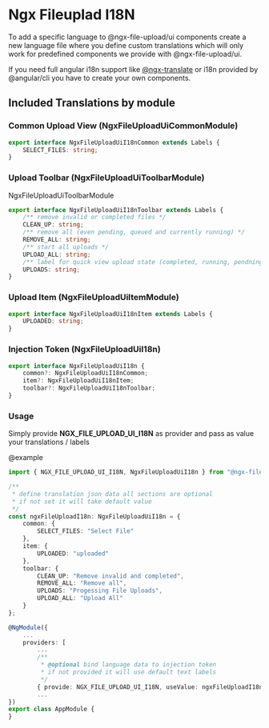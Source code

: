 # Ngx Fileuplad I18N

To add a specific language to @ngx-file-upload/ui components create a new language file where you define custom translations which will only
work for predefined components we provide with @ngx-file-upload/ui.

If you need full angular i18n support like [@ngx-translate](https://www.npmjs.com/org/ngx-translate) or i18n provided by @angular/cli you have to
create your own components.

## Included Translations by module

### Common Upload View (NgxFileUploadUiCommonModule)

```ts
export interface NgxFileUploadUiI18nCommon extends Labels {
    SELECT_FILES: string;
}
```

### Upload Toolbar (NgxFileUploadUiToolbarModule)

NgxFileUploadUiToolbarModule

```ts
export interface NgxFileUploadUiI18nToolbar extends Labels {
    /** remove invalid or completed files */
    CLEAN_UP: string;
    /** remove all (even pending, queued and currently running) */
    REMOVE_ALL: string;
    /** start all uploads */
    UPLOAD_ALL: string;
    /** label for quick view upload state (completed, running, pendning and so on) */
    UPLOADS: string;
}
```

### Upload Item (NgxFileUploadUiItemModule)

```ts
export interface NgxFileUploadUiI18nItem extends Labels {
    UPLOADED: string;
}
```

### Injection Token (NgxFileUploadUiI18n)

```ts
export interface NgxFileUploadUiI18n {
    common?: NgxFileUploadUiI18nCommon;
    item?: NgxFileUploadUiI18nItem;
    toolbar?: NgxFileUploadUiI18nToolbar;
}
```

### Usage

Simply provide **NGX_FILE_UPLOAD_UI_I18N** as provider and pass as value your translations / labels

@example

```ts
import { NGX_FILE_UPLOAD_UI_I18N, NgxFileUploadUiI18n } from "@ngx-file-upload/ui";

/** 
 * define translation json data all sections are optional
 * if not set it will take default value
 */
const ngxFileUploadI18n: NgxFileUploadUiI18n = {
    common: {
        SELECT_FILES: "Select File"
    },
    item: {
        UPLOADED: "uploaded"
    },
    toolbar: {
        CLEAN_UP: "Remove invalid and completed",
        REMOVE_ALL: "Remove all",
        UPLOADS: "Progessing File Uploads",
        UPLOAD_ALL: "Upload All"
    }
};

@NgModule({
    ...
    providers: [
        ...
        /** 
         * @optional bind language data to injection token 
         * if not provided it will use default text labels
         */
        { provide: NGX_FILE_UPLOAD_UI_I18N, useValue: ngxFileUploadI18n },
        ...
})
export class AppModule {
}
```
